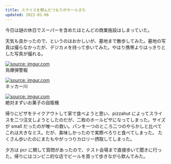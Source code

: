 ```yaml
---
title: スライスを頼んだつもりがホールきた
updated: 2022-01-06
---
```


今日は謎の休日でスーパーを含めたほとんどの商業施設はしまっていた。

天気も良かったので、というのはおかしいが、墓地まで散歩してみた。墓地の写真は撮らなかったが、デジカメを持って歩いてみた。やはり携帯よりはっきりとした写真が撮れる。

<a href="https://imgur.com/xMGmSKK"><img src="https://i.imgur.com/xMGmSKK.png" title="source: imgur.com" /></a>  
鳥爆弾警報

<a href="https://imgur.com/bGNkgOH"><img src="https://i.imgur.com/bGNkgOH.png" title="source: imgur.com" /></a>  
ネッカー川

<a href="https://imgur.com/MI1UQuj"><img src="https://i.imgur.com/MI1UQuj.png" title="source: imgur.com" /></a>  
絶対まずいお菓子の自販機

帰りにピザをテイクアウトして家で食べようと思い、pizzahut によってスライスを二つ注文しようとしたのだが、二枚のホールピザになってしまった。サイズが small だったのが唯一の救い。パンを一つのところ二つのやらかしと比べてこれは大きなミス。だが、美味しかったので実際ぺろりと食べてしまった。
たくさん歩いたのにまたもやがっつりカロリー摂取してしまった。

夕方は pcr に関して質問があったので、テスト会場まで直接歩いて聞きに行った。帰りにはコンビニ的な店でビールを買って歩きながら飲んでみた。
